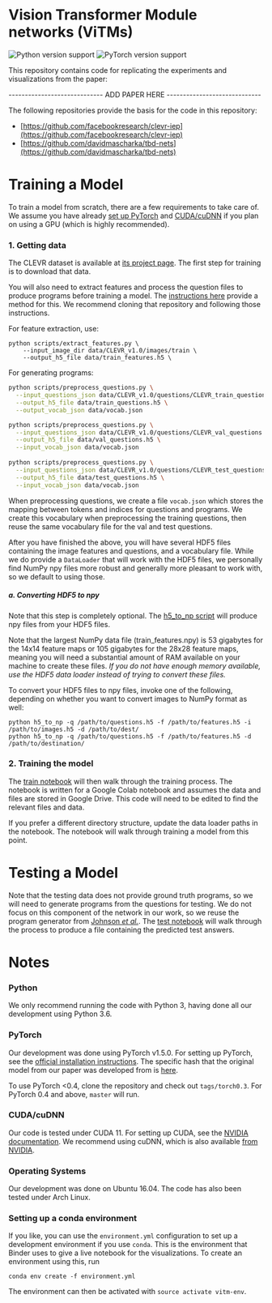 # Vision Transformer Module networks  (ViTMs)
![Python version support](https://img.shields.io/badge/python-3.6%20%20-blue.svg)
![PyTorch version support](https://img.shields.io/badge/pytorch-1.5%20%20-red.svg)

This repository contains code for replicating the experiments and visualizations from the paper:

----------------------------- ADD PAPER HERE -----------------------------

The following repositories provide the basis for the code in this repository:
- [https://github.com/facebookresearch/clevr-iep](https://github.com/facebookresearch/clevr-iep)
- [https://github.com/davidmascharka/tbd-nets](https://github.com/davidmascharka/tbd-nets)

# Training a Model
To train a model from scratch, there are a few requirements to take care of. We assume you have
already [set up PyTorch](#pytorch) and [CUDA/cuDNN](#cudacudnn) if you plan on using a GPU (which is
highly recommended).

### 1. Getting data
The CLEVR dataset is available at [its project page](http://cs.stanford.edu/people/jcjohns/clevr/).
The first step for training is to download that data.

You will also need to extract features and process the question files to produce programs before
training a model. The [instructions
here](https://github.com/facebookresearch/clevr-iep/blob/master/TRAINING.md#preprocessing-clevr)
provide a method for this. We recommend cloning that repository and following those instructions.

For feature extraction, use:

``` shell
python scripts/extract_features.py \
    --input_image_dir data/CLEVR_v1.0/images/train \
    --output_h5_file data/train_features.h5 \
```

For generating programs:

```bash
python scripts/preprocess_questions.py \
  --input_questions_json data/CLEVR_v1.0/questions/CLEVR_train_questions.json \
  --output_h5_file data/train_questions.h5 \
  --output_vocab_json data/vocab.json

python scripts/preprocess_questions.py \
  --input_questions_json data/CLEVR_v1.0/questions/CLEVR_val_questions.json \
  --output_h5_file data/val_questions.h5 \
  --input_vocab_json data/vocab.json
  
python scripts/preprocess_questions.py \
  --input_questions_json data/CLEVR_v1.0/questions/CLEVR_test_questions.json \
  --output_h5_file data/test_questions.h5 \
  --input_vocab_json data/vocab.json
```

When preprocessing questions, we create a file `vocab.json` which stores the mapping between
tokens and indices for questions and programs. We create this vocabulary when preprocessing
the training questions, then reuse the same vocabulary file for the val and test questions.


After you have finished the above, you will have several HDF5 files containing the image features
and questions, and a vocabulary file. While we do provide a `DataLoader` that will work with the
HDF5 files, we personally find NumPy npy files more robust and generally more pleasant to work with,
so we default to using those.

##### a. Converting HDF5 to npy
Note that this step is completely optional. The [h5_to_np script](utils/h5_to_np.py) will produce
npy files from your HDF5 files.

Note that the largest NumPy data file (train_features.npy) is 53 gigabytes for the 14x14 feature
maps or 105 gigabytes for the 28x28 feature maps, meaning you will need a substantial amount of RAM
available on your machine to create these files. *If you do not have enough memory available, use
the HDF5 data loader instead of trying to convert these files.*

To convert your HDF5 files to npy files, invoke one of the following, depending on whether you want
to convert images to NumPy format as well:

``` shell
python h5_to_np -q /path/to/questions.h5 -f /path/to/features.h5 -i /path/to/images.h5 -d /path/to/dest/
python h5_to_np -q /path/to/questions.h5 -f /path/to/features.h5 -d /path/to/destination/
```

### 2. Training the model
The [train notebook](scripts/train_model_final_LR_Decay1.ipynb) will then walk through the training process. 
The notebook is written for a Google Colab notebook and assumes the data and files are stored in Google Drive. 
This code will need to be edited to find the relevant files and data.

If you prefer a different directory structure, update the data loader paths in the notebook. The
notebook will walk through training a model from this point.

# Testing a Model
Note that the testing data does not provide ground truth programs, so we will need to generate
programs from the questions for testing. We do not focus on this component of the network in our
work, so we reuse the program generator from [Johnson *et
al.*](https://github.com/facebookresearch/clevr-iep).
The [test notebook](scripts/test.ipynb) will walk through the 
process to produce a file containing the predicted test answers.

# Notes

### Python
We only recommend running the code with Python 3, having done all our development using Python
3.6. 

### PyTorch
Our development was done using PyTorch v1.5.0. For setting up PyTorch, see the [official installation instructions](https://github.com/pytorch/pytorch#installation). The specific hash that the original model from our paper was developed from is
[here](https://github.com/pytorch/pytorch/tree/d9b89a352c4ceeff24878f4f5321e16f059e98c3).

To use PyTorch <0.4, clone the repository and check out `tags/torch0.3`. For PyTorch 0.4 and above, `master` will run.

### CUDA/cuDNN
Our code is tested under CUDA 11. For setting up
CUDA, see the [NVIDIA documentation](https://developer.nvidia.com/cuda-toolkit). We recommend using
cuDNN, which is also available [from NVIDIA](https://developer.nvidia.com/cudnn).

### Operating Systems
Our development was done on Ubuntu 16.04. The code has also been tested under Arch
Linux.

### Setting up a conda environment
If you like, you can use the `environment.yml` configuration to set up a development environment if
you use `conda`. This is the environment that Binder uses to give a live notebook for the
visualizations. To create an environment using this, run

``` shell
conda env create -f environment.yml
```

The environment can then be activated with `source activate vitm-env`.

